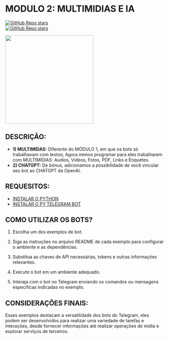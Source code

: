 # MODULO 2: MULTIMIDIAS E IA

[![GitHub Repo stars](https://img.shields.io/badge/VILHALVA-GITHUB-03A9F4?logo=github)](https://github.com/VILHALVA) <br>
[![GitHub Repo stars](https://img.shields.io/badge/CURSO%20DE-PYTHON-03A9F4?logo=github)](https://github.com/VILHALVA/CURSO-DE-PYTHON)

<img src="https://psverso.com.br/wp-content/uploads/2021/08/musibeth-bot-discord.png" width="280"> <br>

## DESCRIÇÃO:
* **1) MULTIMIDAS:** Diferente do MÓDULO 1, em que os bots só trabalhavam com textos; Agora iremos programar para eles trabalharem com MULTIMIDIAS: Audios, Videos, Fotos, PDF, Links e Enquetes.
* **2) CHATGPT:** De bônus, adicionamos a possibilidade de você vincular seu bot ao CHATGPT da OpenAI. 

## REQUESITOS:
* [INSTALAR O PYTHON](https://www.python.org/downloads/release/python-3110/)
* [INSTALAR O PY TELEGRAM BOT](https://pypi.org/project/pyTelegramBotAPI/#files)

## COMO UTILIZAR OS BOTS?
1. Escolha um dos exemplos de bot.

2. Siga as instruções no arquivo README de cada exemplo para configurar o ambiente e as dependências.

3. Substitua as chaves de API necessárias, tokens e outras informações relevantes.

4. Execute o bot em um ambiente adequado.

5. Interaja com o bot no Telegram enviando os comandos ou mensagens específicas indicadas no exemplo.

## CONSIDERAÇÕES FINAIS:
Esses exemplos destacam a versatilidade dos bots do Telegram, eles podem ser desenvolvidos para realizar uma variedade de tarefas e interações, desde fornecer informações até realizar operações de mídia e explorar serviços de terceiros.

